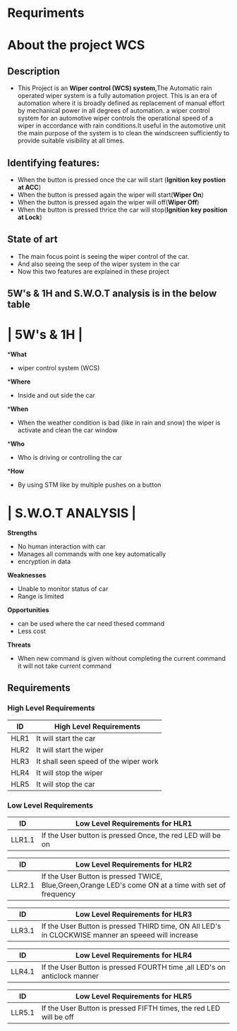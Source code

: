 # Requriments

#  About the project WCS
## Description
* This Project is an __Wiper control (WCS) system__,The Automatic rain operated wiper system is a fully automation project. This is an era of automation where it is broadly defined as replacement of manual effort by mechanical power in all degrees of automation. a wiper control system for an automotive wiper controls the operational speed of a wiper in accordance with rain conditions.It useful in the automotive unit the main purpose of the system is to clean the windscreen sufficiently to provide suitable visibility at all times.


## Identifying features:

 * When the button is pressed once the car will start (__Ignition key postion at ACC__)
 * When the button is pressed again the wiper will start(__Wiper On__)
 * When the button is pressed again the wiper will off(__Wiper Off__)
 * When the button is pressed thrice the car will stop(__Ignition key position at Lock__)

## State of art
 * The main focus point is seeing the wiper control of the car.
 * And also seeing the seep of the wiper system in the car
 * Now this two features are explained in these project


## 5W's & 1H and S.W.O.T analysis is in the below table 

# | 5W's & 1H | 
*__What__   
- wiper control system (WCS) 

*__Where__ 
- Inside and out side the car 

*__When__   
- When the weather condition is bad (like in rain and snow) the wiper is activate and clean the car window 

*__Who__  
- Who is driving or controlling the car 

*__How__   
- By using STM like by multiple pushes on a button

# | S.W.O.T ANALYSIS | 

__Strengths__ 

* No human interaction with car
* Manages all commands with one key automatically
* encryption in data


__Weaknesses__

* Unable to monitor status of car
* Range is limited


__Opportunities__

* can be used where  the car need thesed command
* Less cost


__Threats__

* When new command is given without completing the current command it will not take current command 


## Requirements


### High Level Requirements

| ID | High Level Requirements |
| -------- | -------------- |
| HLR1 | It will start the car|
| HLR2 | It will start the wiper |
| HLR3 | It shall seen speed of the wiper work |
| HLR4 | It will stop the wiper |
| HLR5 | It will stop the car |


### Low Level Requirements

| ID | Low Level Requirements for HLR1|     
| ----- | ----- | 
| LLR1.1 | If the User button is pressed Once, the red LED will be on |      

| ID | Low Level Requirements for HLR2|
| ----- | ----- |
| LLR2.1 | If the User Button is pressed TWICE, Blue,Green,Orange LED's come ON at a time with set of frequency |

| ID | Low Level Requirements for HLR3| 
| -------- | -------------- |
| LLR3.1 |  If the User Button is pressed THIRD time, ON All LED's in CLOCKWISE manner an speeed will increase |  

| ID | Low Level Requirements for HLR4|
| -------- | -------------- |
| LLR4.1 | If the User Button is pressed FOURTH time ,all LED's on anticlock manner |

| ID | Low Level Requirements for HLR5|
| -------- | -------------- |
| LLR5.1 | If the User Button is pressed FIFTH times, the red LED will be off |
